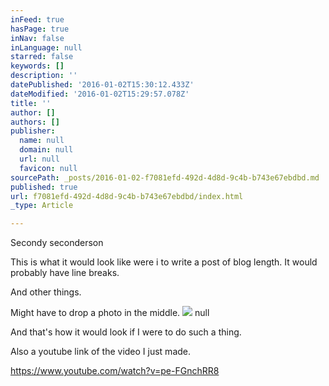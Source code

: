 ```yaml
---
inFeed: true
hasPage: true
inNav: false
inLanguage: null
starred: false
keywords: []
description: ''
datePublished: '2016-01-02T15:30:12.433Z'
dateModified: '2016-01-02T15:29:57.078Z'
title: ''
author: []
authors: []
publisher:
  name: null
  domain: null
  url: null
  favicon: null
sourcePath: _posts/2016-01-02-f7081efd-492d-4d8d-9c4b-b743e67ebdbd.md
published: true
url: f7081efd-492d-4d8d-9c4b-b743e67ebdbd/index.html
_type: Article

---
```

Secondy seconderson

This is what it would look like were i to write a post of blog length. It would probably have line breaks.

And other things. 

Might have to drop a photo in the middle.
![](https://the-grid-user-content.s3-us-west-2.amazonaws.com/6da9ae00-53fd-4dd0-aa9a-0c94c3977092.JPG)
null

And that's how it would look if I were to do such a thing.

Also a youtube link of the video I just made.

https://www.youtube.com/watch?v=pe-FGnchRR8